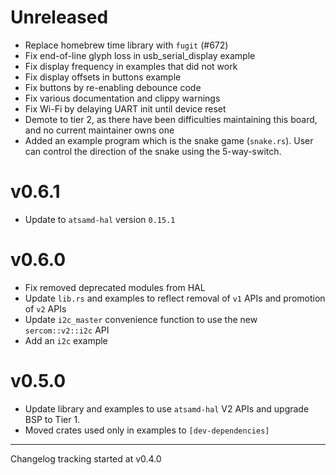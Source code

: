 # Unreleased

- Replace homebrew time library with `fugit` (#672)
- Fix end-of-line glyph loss in usb_serial_display example
- Fix display frequency in examples that did not work
- Fix display offsets in buttons example
- Fix buttons by re-enabling debounce code
- Fix various documentation and clippy warnings
- Fix Wi-Fi by delaying UART init until device reset
- Demote to tier 2, as there have been difficulties maintaining this board, and no current maintainer owns one
- Added an example program which is the snake game (`snake.rs`). User can control the direction of the snake using the 5-way-switch.

# v0.6.1

- Update to `atsamd-hal` version `0.15.1`

# v0.6.0

- Fix removed deprecated modules from HAL
- Update `lib.rs` and examples to reflect removal of `v1` APIs and promotion of `v2` APIs
- Update `i2c_master` convenience function to use the new `sercom::v2::i2c` API
- Add an `i2c` example

# v0.5.0

- Update library and examples to use `atsamd-hal` V2 APIs and upgrade BSP to Tier 1.
- Moved crates used only in examples to `[dev-dependencies]`

---

Changelog tracking started at v0.4.0
